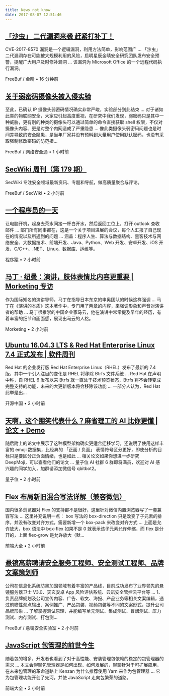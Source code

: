 ```yaml
---
title: News not know
date: 2017-08-07 12:51:46
---
```

[「沙虫」 二代漏洞来袭 赶紧打补丁！](http://www.freebuf.com/news/143206.html)
-----------------

CVE-2017-8570 漏洞是一个逻辑漏洞，利用方法简单，影响范围广 ... 「沙虫」 二代漏洞存在可能被大规模利用的风险，启明星辰金睛安全研究团队发布安全预警，提醒广大用户及时修补漏洞 ... 该漏洞为 Microsoft Office 的一个远程代码执行漏洞。

FreeBuf / 金睛 • 16 分钟前

[关于弱密码摄像头被入侵实验](http://www.freebuf.com/articles/terminal/143023.html)
-----------------

至此，已确认 IP 摄像头弱密码情况确实非常严峻，实验部分到此结束 ... 对于诸如此类的物联网安全，大家应引起高度重视，在研究中我们发现，弱密码只是其中一种威胁，更有别的种类的摄像头可以通过简单的命令直接获取 shell 权限，不仅对摄像头内容、更是对整个内网造成了严重隐患 ... 像此类摄像头弱密码问题也是时间差导致的安全隐患，是当年厂家并没有预料到大量用户使用默认密码，也没有采取强制修改密码的防范措...

FreeBuf / 网络安全通 • 1 小时前

[SecWiki 周刊（第 179 期）](http://www.freebuf.com/column/143429.html)
-----------------

SecWiki 专注安全领域最新资讯、专题和导航，做高质量聚合与评论。

FreeBuf / SecWiki • 2 小时前

[一个程序员的一天](http://mp.weixin.qq.com/s?__biz=MjM5NzA1MTcyMA==&mid=2651164011&idx=2&sn=2f7f0f952514147131e61bbf62b75c1e&scene=0)
-----------------

让电脑开机，起身去茶水间接一杯白开水，然后返回工位上，打开 outlook 查收邮件 ... 部门所有同事都在，这是一个关于项目进展的会议，每个人汇报了自己现在的情况以及所遇到的问题 ... 涵盖：程序人生、算法与数据结构、黑客技术与网络安全、大数据技术、前端开发、Java、Python、Web 开发、安卓开发、iOS 开发、C/C++、.NET、Linux、数据库、运维等。

程序猿 • 2 小时前

[马丁 · 纽曼：演讲，肢体表情比内容更重要 | Morketing 专访](http://mp.weixin.qq.com/s?__biz=MzA3NDQ3NDEzMQ==&mid=2653572381&idx=1&sn=e313c6c110023c9c59cd66507b1f6dc2&scene=0)
-----------------

作为国际知名的演讲导师，马丁在指导日本东京的申奥团队的时候这样强调 ... 马丁在《演讲的本质》这本著作中，专门用了两章的内容，来强调形象和声音对演讲者的帮助 ... 马丁很推崇的中国企业家马云，他在演讲中常常提及早年的经历，有着丰富的细节和画面感，展现出马云的人格。

Morketing • 2 小时前

[Ubuntu 16.04.3 LTS & Red Hat Enterprise Linux 7.4 正式发布 | 软件周刊](http://mp.weixin.qq.com/s?__biz=MjM5NzM0MjcyMQ==&mid=2650073358&idx=2&sn=43e3c3518b6e6d3c7ec78294e17b631c&scene=0)
-----------------

Red Hat 的企业发行版 Red Hat Enterprise Linux（RHEL）发布了最新的 7.4 版，其中一个引人注目的变化是 RHEL 将移除 Btrfs 文件系统 ... Red Hat 在声明中称，自 RHEL 6 发布以来 Btrfs 就一直处于技术预览状态，Btrfs 将不会转变成完整支持的功能，未来的大更新版本将会移除该功能 ... 一部分人认为，Red Hat 此举是出...

开源中国 • 2 小时前

[天啊，这个围笑代表什么？麻省理工的 AI 比你更懂 | 论文 + Demo](http://mp.weixin.qq.com/s?__biz=MzIzNjc1NzUzMw==&mid=2247487685&idx=1&sn=e9d2da310260ad87167e5b5b5939a84f&scene=0)
-----------------

随后附上的论文中展示了这种模型架构确实更适合迁移学习，还说明了使用这样丰富的 emoji 数据集，比经典的 「正面 / 负面」 表情符号区分更好，即使分析的目标只是要区分正负面情绪，也是如此 ... 相关论文如果你想进一步研究 DeepMoji，可以查看他们的论文 ... 量子位 AI 社群 6 群即将满员，欢迎对 AI 感兴趣的同学加入，加群请添加微信号 qbitbot2。

量子位 • 2 小时前

[Flex 布局新旧混合写法详解（兼容微信）](http://mp.weixin.qq.com/s?__biz=MzAxODE2MjM1MA==&mid=2651552434&idx=1&sn=c166effbc0684c84c701448cc651577d&scene=0)
-----------------

国内很多浏览器对 Flex 的支持都不是很好，这里针对微信内置浏览器写了一套兼容写法 ... 这里补充说明一点： box 写法的 box-direction 只是改变了子元素的排序，并没有改变对齐方式，需要新增一个 box-pack 来改变对齐方式 ... 上面是允许放大，box 语法中 box-flex 如果不是 0 就表示该子元素允许伸缩，而 flex 是分开的，上面 flex-grow 是允许放大（默...

前端大全 • 2 小时前

[悬镜高薪聘请安全服务工程师、安全测试工程师、品牌文案策划师](http://www.freebuf.com/jobs/142414.html)
-----------------

公司在信息化系统防黑加固领域有着丰富的产品线，目前成功发布了业界领先的悬镜服务器卫士 V3.0、天玄安卓 App 风险评估系统、云诺安全管控云平台等 ... 1、负责品牌规划及公司宣传内容、广告、软文、海报、产品业务等相关文案编辑，通过前瞻性观点输出、案例推广、产品包装、视频包装等不同的文案形式，提升公司品牌形象 ... 了解掌握测试原理，并能编写单元测试、集成测试、冒烟测试、压力测试、内存测试、打包测...

FreeBuf / 悬镜安全实验室 • 2 小时前

[JavaScript 包管理的前世今生](http://mp.weixin.qq.com/s?__biz=MzAxODE2MjM1MA==&mid=2651552434&idx=2&sn=cc65902d976b9cf597f093d4184c0244&scene=0)
-----------------

随着包的增多，开发者也看到了对于高性能、安装管理包依赖的稳定的包管理器的需求 ... 本文会聊聊包管理器是如何出现、如何发展的，聊聊针对于可扩展应用，在未来包管理的革命道路上 Kenzan 为什么推荐使用 Yarn 来作为包管理器 ... 它为包管理功能开创了先河，并使 JavaScript 走向包繁荣的道路。

前端大全 • 2 小时前

